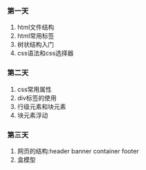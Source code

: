 ### 第一天
1. html文件结构
2. html常用标签
3. 树状结构入门
4. css语法和css选择器

### 第二天
1. css常用属性
2. div标签的使用
3. 行级元素和块元素
4. 块元素浮动


### 第三天
1. 网页的结构:header banner container footer
2. 盒模型
